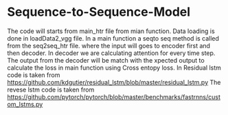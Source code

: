# Sequence-to-Sequence-Model
The code will starts from main_htr file from mian function.
Data loading is done in loadData2_vgg file. 
In a main function a seqto seq method is called from the seq2seq_htr file. where the input will goes to encoder first and then decoder. 
In decoder we are calculating attention for every time step. 
The output from the decoder will be match with the xpected output to calculate the loss in main function using Cross entopy loss. 
In Residual lstm code is taken from  https://github.com/kdgutier/residual_lstm/blob/master/residual_lstm.py
The revese lstm code is taken from https://github.com/pytorch/pytorch/blob/master/benchmarks/fastrnns/custom_lstms.py
